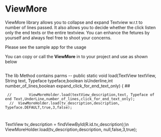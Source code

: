 # ViewMore

ViewMore library allows you to collapse and expand Textview w.r.t to number of lines passed. It also allows you to decide whether the click listen only the end texts or the entire textview. You can enhance the fetures by yourself and always feel free to shoot your concerns.

Please see the sample app for the usage

You can copy or call the **ViewMore** in to your project and use as shown below
##
 The lib Method contains parms -- 
public static void load(TextView textView, String text, Typeface typeface,boolean isUnderline,int number_of_lines,boolean expand_click_for_end_text_only)
    { ##



 
     //        ViewMoreHolder.load(textView_description,text, Typeface of end Text,UnderLine,number_of_lines,click_for_end_text_only);
      //  ViewMoreHolder.load(tv_description,description, Typeface.DEFAULT,true,3,false);
 
 #
TextView tv_description = findViewById(R.id.tv_description);\n
 ViewMoreHolder.load(tv_description,description, null,false,3,true);
       
 #   



